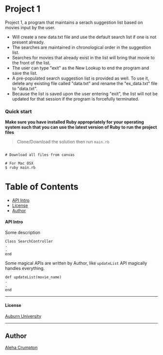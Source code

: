 # Project 1

Project 1, a program that maintains a serach suggestion list based on movies input by the user.

* Will create a new data.txt file and use the default search list if one is not present already.
* The searches are maintained in chronological order in the suggestion list.
* Searches for movies that already exist in the list will bring that movie to the front of the list.
* The user can type "exit" as the New Lookup to end the program and save the list.
* A pre-populated search suggestion list is provided as well. To use it, delete any existing file called "data.txt" and rename the "ex_data.txt" file to "data.txt".
* Because the list is saved upon the user entering "exit", the list will not be updated for that session if the program is forcefully terminated.

### Quick start
**Make sure you have installed Ruby appropriately for your operating system such that you can use the latest version of Ruby to run the project files**

> Clone/Download the solution then run `main.rb`

```

# Download all files from canvas

# For Mac OSX
$ ruby main.rb

```

# Table of Contents
* [API Intro](#api-intro)
* [License](#license)
* [Author](#author)

#### API Intro

Some description 

```
Class SearchController
.
.
end
```

Some magical APIs are written by Author, like `updateList` API magically handles everything.

```
def updateList(movie_name)	
.
.
end
```
___

#### License
 [Auburn University](/LICENSE)

___

## Author
 [Aleha Crumpton](/LICENSE)
